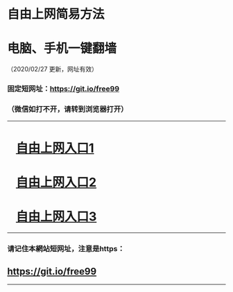# 自由上网简易方法

# 电脑、手机一键翻墙

（2020/02/27 更新，网址有效）

### 固定短网址：https://git.io/free99

### （微信如打不开，请转到浏览器打开）


***





# &nbsp;&nbsp; <a href="https://xh.dwwwe.cf/?8g=HncCLgfatu0SDrw&zu6Oq=8ymQ&499Rt3QPI=IKCVqN4U&3ij9cvwbP=wTuwAj1gde&XBiaI=Rt" target="_blank">自由上网入口1</a>
# &nbsp;&nbsp; <a href="https://github.com/begood0513/goodnews/blob/master/README.md" target="_blank">自由上网入口2</a>
# &nbsp;&nbsp; <a href="https://github.com/jyg66/4/wiki" target="_blank">自由上网入口3</a>
***

### 请记住本網站短网址，注意是https：

## https://git.io/free99


***

